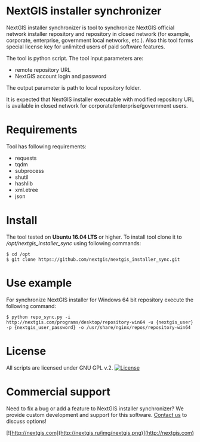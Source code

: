 # NextGIS installer synchronizer

NextGIS installer synchronizer is tool to synchronize NextGIS official network
installer repository and repository in closed network (for example, corporate,
enterprise, government local networks, etc.). Also this tool forms special
license key for unlimited users of paid software features.

The tool is python script. The tool input parameters are:

* remote repository URL
* NextGIS account login and password

The output parameter is path to local repository folder.

It is expected that NextGIS installer executable with modified repository URL is
available in closed network for corporate/enterprise/government users.

# Requirements

Tool has following requirements:

* requests
* tqdm
* subprocess
* shutil
* hashlib
* xml.etree
* json

# Install

The tool tested on **Ubuntu 16.04 LTS** or higher. To install tool clone it to
*/opt/nextgis_installer_sync* using following commands:

```console
$ cd /opt
$ git clone https://github.com/nextgis/nextgis_installer_sync.git
```

# Use example

For synchronize NextGIS installer for Windows 64 bit repository execute the
following command:

```console
$ python repo_sync.py -i http://nextgis.com/programs/desktop/repository-win64 -u {nextgis_user} -p {nextgis_user_password} -o /usr/share/nginx/repos/repository-win64
```

# License

All scripts are licensed under GNU GPL v.2.
[![License](https://img.shields.io/badge/License-GPL%20v2-blue.svg?maxAge=2592000)]()

# Commercial support

Need to fix a bug or add a feature to NextGIS installer synchronizer? We provide
custom development and support for this software.
[Contact us](http://nextgis.ru/en/contact/) to discuss options!

[![http://nextgis.com](http://nextgis.ru/img/nextgis.png)](http://nextgis.com)
